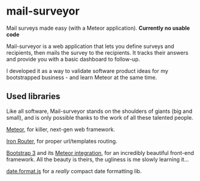 mail-surveyor
=============

Mail surveys made easy (with a Meteor application).
**Currently no usable code**


Mail-surveyor is a web application that lets you define surveys and recipients, then mails the survey to the recipients.
It tracks their answers and provide you with a basic dashboard to follow-up.

I developed it as a way to validate software product ideas for my bootstrapped business - and learn Meteor at the same time.

Used libraries
--------------
Like all software, Mail-surveyor stands on the shoulders of giants (big and small), and is only possible thanks to the
work of all these talented people.

[Meteor](https://www.meteor.com/), for killer, next-gen web framework.

[Iron Router](https://github.com/EventedMind/iron-router), for proper url/templates routing.

[Bootstrap 3](http://getbootstrap.com/) and its [Meteor integration](https://github.com/mangasocial/meteor-bootstrap-3),
for an incredibly beautiful front-end framework.
All the beauty is theirs, the ugliness is me slowly learning it...

[date.format.js](http://blog.stevenlevithan.com/archives/date-time-format) for a _really_ compact date formatting lib.